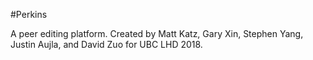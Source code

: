 #Perkins

A peer editing platform. Created by Matt Katz, Gary Xin, Stephen Yang, Justin Aujla, and David Zuo for UBC LHD 2018.
